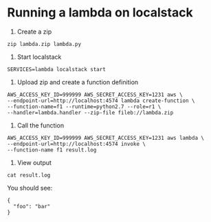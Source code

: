 # Running a lambda on localstack

1. Create a zip
```
zip lambda.zip lambda.py
```

1. Start localstack
```
SERVICES=lambda localstack start
```

1. Upload zip and create a function definition
```
AWS_ACCESS_KEY_ID=999999 AWS_SECRET_ACCESS_KEY=1231 aws \
--endpoint-url=http://localhost:4574 lambda create-function \
--function-name=f1 --runtime=python2.7 --role=r1 \
--handler=lambda.handler --zip-file fileb://lambda.zip
```

1. Call the function
```
AWS_ACCESS_KEY_ID=999999 AWS_SECRET_ACCESS_KEY=1231 aws lambda \
--endpoint-url=http://localhost:4574 invoke \
--function-name f1 result.log
```

1. View output
```
cat result.log
```

You should see:
```
{
  "foo": "bar"
}
```

